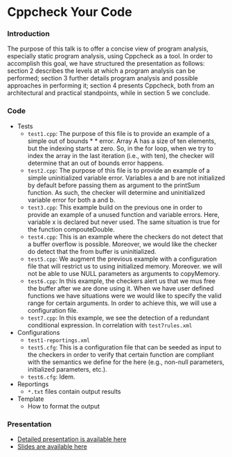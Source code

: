 Cppcheck Your Code
===

### Introduction
The purpose of this talk is to offer a concise view of program analysis, especially static program analysis, using Cppcheck as a tool. In order to accomplish this goal, we have structured the presentation as follows: section 2 describes the levels at which a program analysis can be performed; section 3  further details program analysis and possible approaches in performing it; section 4 presents Cppcheck, both from an architectural and practical standpoints, while in section 5 we conclude.

### Code
* Tests
  * `test1.cpp`: The purpose of this file is to provide an example of a simple out of bounds * * error. Array A has a size of ten elements, but the indexing starts at zero. So, in the for loop, when we try to index the array in the last iteration (i.e., with ten), the checker will determine that an out of bounds error happens.
  * `test2.cpp`:  The purpose of this file is to provide an example of a simple uninitialized variable error. Variables a and b are not initialized by default before passing them as argument to the printSum function. As such, the checker will determine and uninitialized variable error for both a and b.
  * `test3.cpp`:  This example build on the previous one in order to provide an example of a unused function and variable errors. Here, variable x is declared but never used. The same situation is true for the function compouteDouble.
  * `test4.cpp`:  This is an example where the checkers do not detect that a buffer overflow is possible. Moreover, we would like the checker do detect that the from buffer is uninitialized.
  * `test5.cpp`: We augment the previous example with a configuration file that will restrict us to using initialized memory. Moreover. we will not be able to use NULL parameters as arguments to copyMemory.
  * `test6.cpp`:  In this example, the checkers alert us that we mus free the buffer after we are done using it. When we have user defined functions we have situations were we would like to specify the valid range for certain arguments. In order to achieve this, we will use a configuration file.
  * `test7.cpp`: In this example, we see the detection of a redundant conditional expression. In correlation with `test7rules.xml`
* Configurations
  * `test1-reportings.xml`
  * `test5.cfg`: This is a configuration file that can be seeded as input to the checkers in order to verify that certain function are compliant with the semantics we define for the here (e.g., non-null parameters, initialized parameters, etc.).
  * `test6.cfg`: Idem.
* Reportings
  * `*.txt` files contain output results
* Template
  * How to format the output


### Presentation
* [Detailed presentation is available here](https://docs.google.com/document/d/1jp3S_OWK9ShcKTnZFw57tMaT4-I5ZZAUeNsCyADN-4g/edit)
* [Slides are available here](https://docs.google.com/presentation/d/1XSpmvrk9W-sevYUNxFEf9g6Ps3Ta7DUJYNs1isw8_4k/edit)

